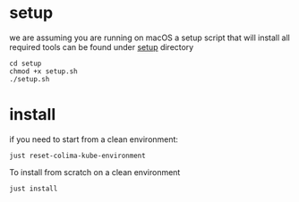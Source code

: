 # setup

we are assuming you are running on macOS
a setup script that will install all required tools can be found under [setup](setup) directory 

```shell
cd setup
chmod +x setup.sh
./setup.sh
```


# install

if you need to start from a clean environment:

```shell
just reset-colima-kube-environment
```

To install from scratch on a clean environment

```shell
just install
```